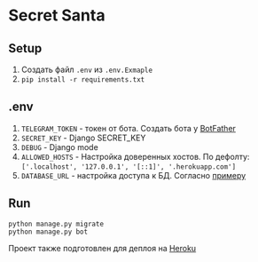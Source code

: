 # Secret Santa

## Setup
1. Создать файл `.env` из `.env.Exmaple`
2. `pip install -r requirements.txt`

## .env
1. `TELEGRAM_TOKEN` - токен от бота. Создать бота у [BotFather](https://t.me/botfather)
2. `SECRET_KEY` - Django SECRET_KEY
3. `DEBUG` - Django mode
4. `ALLOWED_HOSTS` - Настройка доверенных хостов. По дефолту: `['.localhost', '127.0.0.1', '[::1]', '.herokuapp.com']`
5. `DATABASE_URL` - настройка доступа к БД. Согласно [примеру](https://github.com/jacobian/dj-database-url#url-schema)
## Run
```
python manage.py migrate
python manage.py bot
```
Проект также подготовлен для деплоя на [Heroku](https://id.heroku.com/login)